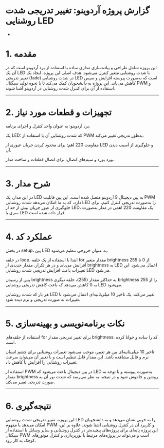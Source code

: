# گزارش پروژه آردوینو: تغییر تدریجی شدت روشنایی LED






-
# 1. مقدمه

این پروژه شامل طراحی و پیاده‌سازی مداری ساده با استفاده از برد آردوینو است که در آن یک LED با شدت روشنایی متغیر کنترل می‌شود. هدف اصلی این پروژه، ایجاد یک تغییر تدریجی (fade) در شدت روشنایی LED است که به‌صورت پیوسته افزایش و سپس کاهش می‌یابد. این پروژه به دانشجویان کمک می‌کند تا با نحوه تولید سیگنال PWM و استفاده از آن برای کنترل شدت روشنایی در آردوینو آشنا شوند.


---

# 2. تجهیزات و قطعات مورد نیاز

برد آردوینو: به عنوان واحد کنترل و اجرای برنامه.

یک LED: که شدت روشنایی آن با استفاده از PWM به‌طور تدریجی تغییر می‌کند.

مقاومت 220 اهم: برای محدود کردن جریان عبوری از LED و جلوگیری از آسیب دیدن آن.

بورد بورد و سیم‌های اتصال: برای اتصال قطعات و ساخت مدار.



---

# 3. شرح مدار

در این مدار، یک LED به پین دیجیتال 9 آردوینو متصل شده است. این پین قابلیت PWM دارد، که به ما امکان می‌دهد شدت روشنایی LED را به‌صورت تدریجی کنترل کنیم. برای جلوگیری از عبور جریان بیش از حد از LED، یک مقاومت 220 اهمی در مدار به‌صورت سری با LED قرار داده شده است.


---

# 4. عملکرد کد

در بخش setup، پین LED به عنوان خروجی تنظیم می‌شود.

در حلقه loop، ابتدا با استفاده از یک حلقه for مقدار متغیر brightness از 0 تا 255 افزایش می‌یابد و در هر تکرار، مقدار جدیدی از brightness به LED اعمال می‌شود. این تغییرات باعث افزایش تدریجی شدت روشنایی LED می‌شود.

پس از رسیدن brightness به حداکثر مقدار (255)، حلقه دیگری brightness را از 255 به 0 کاهش می‌دهد که باعث کاهش تدریجی روشنایی LED می‌شود.

هر بار که شدت روشنایی LED تغییر می‌کند، یک تاخیر 10 میلی‌ثانیه‌ای اعمال می‌شود تا تغییرات به صورت تدریجی و نرم دیده شود.



---

# 5. نکات برنامه‌نویسی و بهینه‌سازی

استفاده از حلقه‌های for برای تغییر تدریجی مقدار brightness، کد را ساده و خوانا کرده است.

تاخیر 10 میلی‌ثانیه‌ای بین هر تغییر، موجب می‌شود تغییرات روشنایی برای چشم انسان نرم و قابل مشاهده باشد. این مقدار قابل تنظیم است و با تغییر آن می‌توان سرعت تغییرات روشنایی را افزایش یا کاهش داد.

استفاده از PWM در پین دیجیتال باعث می‌شود که LED به‌صورت پیوسته و با توجه به مقدار brightness روشن و خاموش شود و در نتیجه، به نظر می‌رسد که شدت نور آن به صورت تدریجی تغییر می‌کند.



---

# 6. نتیجه‌گیری

این پروژه، تغییر تدریجی شدت روشنایی LED را به خوبی نشان می‌دهد و به دانشجویان امکان می‌دهد با مفهوم PWM و کاربرد آن در کنترل روشنایی آشنا شوند. علاوه بر این، این پروژه پایه‌ای برای پروژه‌های پیچیده‌تر در کنترل روشنایی و سایر وسایل با استفاده از سیگنال PWM است و می‌تواند در پروژه‌های مرتبط با نورپردازی و کنترل موتورهای کوچک به کار رود.

